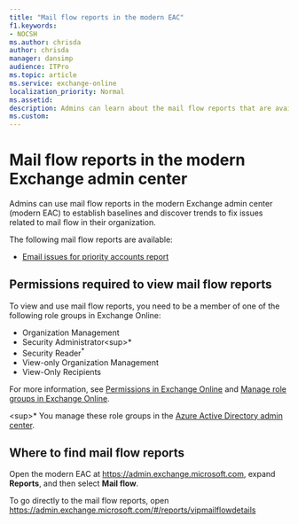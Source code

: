 ```yaml
---
title: "Mail flow reports in the modern EAC"
f1.keywords:
- NOCSH
ms.author: chrisda
author: chrisda
manager: dansimp
audience: ITPro
ms.topic: article
ms.service: exchange-online
localization_priority: Normal
ms.assetid:
description: Admins can learn about the mail flow reports that are available in the modern Exchange admin center.
ms.custom:
---
```


# Mail flow reports in the modern Exchange admin center

Admins can use mail flow reports in the modern Exchange admin center (modern EAC) to establish baselines and discover trends to fix issues related to mail flow in their organization.

The following mail flow reports are available:

- [Email issues for priority accounts report](mfr-email-issues-for-priority-accounts-report.md)

## Permissions required to view mail flow reports

To view and use mail flow reports, you need to be a member of one of the following role groups in Exchange Online:

- Organization Management
- Security Administrator<sup\>*</sup>
- Security Reader<sup>\*</sup>
- View-only Organization Management
- View-Only Recipients

For more information, see [Permissions in Exchange Online](../../permissions-exo/permissions-exo.md) and [Manage role groups in Exchange Online](../../permissions-exo/role-groups.md).

<sup\>*</sup> You manage these role groups in the [Azure Active Directory admin center](https://aad.portal.azure.com).

## Where to find mail flow reports

Open the modern EAC at <https://admin.exchange.microsoft.com>, expand **Reports**, and then select **Mail flow**.

To go directly to the mail flow reports, open <https://admin.exchange.microsoft.com/#/reports/vipmailflowdetails>
